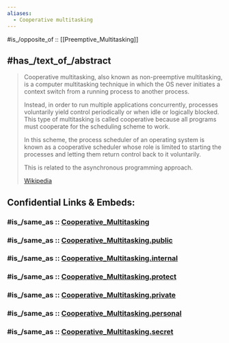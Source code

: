 ```yaml
---
aliases:
  - Cooperative multitasking
---
```


#is_/opposite_of :: [[Preemptive_Multitasking]] 

## #has_/text_of_/abstract 

> Cooperative multitasking, also known as non-preemptive multitasking, 
> is a computer multitasking technique in which 
> the OS never initiates a context switch from a running process to another process. 
> 
> Instead, in order to run multiple applications concurrently, 
> processes voluntarily yield control periodically or when idle or logically blocked. 
> This type of multitasking is called cooperative 
> because all programs must cooperate for the scheduling scheme to work.  
>
> In this scheme, the process scheduler of an operating system is known as 
> a cooperative scheduler whose role is limited to starting the processes 
> and letting them return control back to it voluntarily.
>
> This is related to the asynchronous programming approach.
>
> [Wikipedia](https://en.wikipedia.org/wiki/Cooperative%20multitasking) 


## Confidential Links & Embeds: 

### #is_/same_as :: [Cooperative_Multitasking](/_Standards/Technology/IT/Software/Operating_System/Cooperative_Multitasking.md) 

### #is_/same_as :: [Cooperative_Multitasking.public](/_public/Technology/IT/Software/Operating_System/Cooperative_Multitasking.public.md) 

### #is_/same_as :: [Cooperative_Multitasking.internal](/_internal/Technology/IT/Software/Operating_System/Cooperative_Multitasking.internal.md) 

### #is_/same_as :: [Cooperative_Multitasking.protect](/_protect/Technology/IT/Software/Operating_System/Cooperative_Multitasking.protect.md) 

### #is_/same_as :: [Cooperative_Multitasking.private](/_private/Technology/IT/Software/Operating_System/Cooperative_Multitasking.private.md) 

### #is_/same_as :: [Cooperative_Multitasking.personal](/_personal/Technology/IT/Software/Operating_System/Cooperative_Multitasking.personal.md) 

### #is_/same_as :: [Cooperative_Multitasking.secret](/_secret/Technology/IT/Software/Operating_System/Cooperative_Multitasking.secret.md)

